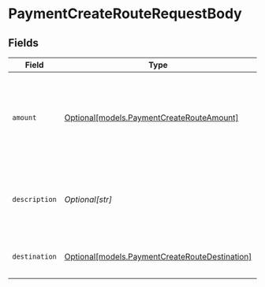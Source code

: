 # PaymentCreateRouteRequestBody


## Fields

| Field                                                                                        | Type                                                                                         | Required                                                                                     | Description                                                                                  | Example                                                                                      |
| -------------------------------------------------------------------------------------------- | -------------------------------------------------------------------------------------------- | -------------------------------------------------------------------------------------------- | -------------------------------------------------------------------------------------------- | -------------------------------------------------------------------------------------------- |
| `amount`                                                                                     | [Optional[models.PaymentCreateRouteAmount]](../models/paymentcreaterouteamount.md)           | :heavy_minus_sign:                                                                           | The amount of the route. That amount that will be routed to the specified destination.       |                                                                                              |
| `description`                                                                                | *Optional[str]*                                                                              | :heavy_minus_sign:                                                                           | The description of the route. This description is shown in the reports.                      | Payment for Order #12345                                                                     |
| `destination`                                                                                | [Optional[models.PaymentCreateRouteDestination]](../models/paymentcreateroutedestination.md) | :heavy_minus_sign:                                                                           | The destination of the route.                                                                |                                                                                              |